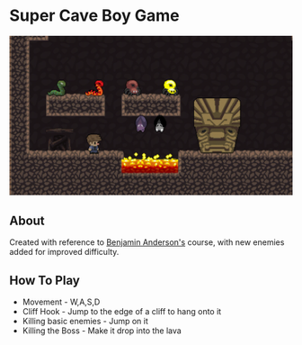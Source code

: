 # Super Cave Boy Game

![Project Gif](images/SCB.gif)

## About
Created with reference to [Benjamin Anderson's](http://simplefpga.blogspot.sg/2012/07/seven-segment-led-multiplexing-circuit.html) course, with new enemies added for improved difficulty.

## How To Play
* Movement - W,A,S,D
* Cliff Hook - Jump to the edge of a cliff to hang onto it
* Killing basic enemies - Jump on it
* Killing the Boss - Make it drop into the lava
